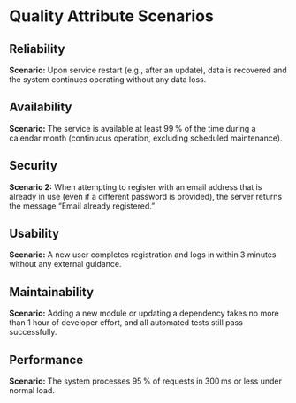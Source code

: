 # Quality Attribute Scenarios

## Reliability  
**Scenario:** Upon service restart (e.g., after an update), data is recovered and the system continues operating without any data loss.

## Availability  
**Scenario:** The service is available at least 99 % of the time during a calendar month (continuous operation, excluding scheduled maintenance).

## Security  
**Scenario 2:** When attempting to register with an email address that is already in use (even if a different password is provided), the server returns the message “Email already registered.”

## Usability  
**Scenario:** A new user completes registration and logs in within 3 minutes without any external guidance.

## Maintainability  
**Scenario:** Adding a new module or updating a dependency takes no more than 1 hour of developer effort, and all automated tests still pass successfully.

## Performance  
**Scenario:** The system processes 95 % of requests in 300 ms or less under normal load.
